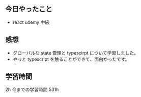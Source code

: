 ## 今日やったこと

- react udemy 中級

## 感想

- グローバルな state 管理と typescirpt について学習しました。
- やっと typescript を触ることができて、面白かったです。

## 学習時間

2h
今までの学習時間 531h
